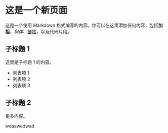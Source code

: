 # 这是一个新页面

这是一个使用 Markdown 格式编写的内容。你可以在这里添加任何内容，包括**加粗**、*斜体*、[链接](https://example.com)，以及代码片段。

## 子标题 1

这里是子标题 1 的内容。

- 列表项 1
- 列表项 2
- 列表项 3

## 子标题 2

更多内容。

wdaawedwad